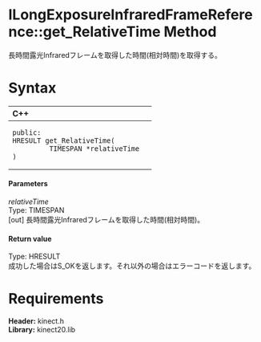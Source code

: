 ILongExposureInfraredFrameReference::get\_RelativeTime Method  
=============================================================  

長時間露光Infraredフレームを取得した時間(相対時間)を取得する。 <span id="syntaxSection"></span>

Syntax  
======  

<table>
<colgroup>
<col width="100%" />
</colgroup>
<thead>
<tr class="header">
<th align="left">C++</th>
</tr>
</thead>
<tbody>
<tr class="odd">
<td align="left"><pre><code>public:  
HRESULT get_RelativeTime(  
         TIMESPAN *relativeTime  
)</code></pre></td>
</tr>
</tbody>
</table>

<span id="ID4EG"></span>
#### Parameters  

*relativeTime*    
Type: TIMESPAN  
[out] 長時間露光Infraredフレームを取得した時間(相対時間)。  

<span id="ID4EP"></span>
#### Return value  

Type: HRESULT  
成功した場合はS\_OKを返します。それ以外の場合はエラーコードを返します。  

<span id="requirements"></span>

Requirements  
============  

**Header:** kinect.h  
**Library:** kinect20.lib  



<!--Please do not edit the data in the comment block below.-->
<!--
TOCTitle : get_RelativeTime Method
RLTitle : ILongExposureInfraredFrameReference::get_RelativeTime Method
KeywordK : get_RelativeTime method
KeywordK : ILongExposureInfraredFrameReference::get_RelativeTime method
KeywordF : ILongExposureInfraredFrameReference::get_RelativeTime
KeywordF : get_RelativeTime
KeywordF : Microsoft.Kinect.kinect.ILongExposureInfraredFrameReference.get_RelativeTime(TIMESPAN@)
KeywordA : M:Microsoft.Kinect.kinect.ILongExposureInfraredFrameReference.get_RelativeTime(TIMESPAN@)
AssetID : M:Microsoft.Kinect.kinect.ILongExposureInfraredFrameReference.get_RelativeTime(TIMESPAN@)
Locale : en-us
CommunityContent : 1
APIType : Managed
APILocation : 
APIName : Microsoft.Kinect.kinect.ILongExposureInfraredFrameReference::get_RelativeTime
TargetOS : Windows
TopicType : kbSyntax
DevLang : C++
DocSet : K4Wv2
ProjType : K4Wv2Proj
Technology : Kinect for Windows
Product : Kinect for Windows SDK v2
productversion : 20
-->
